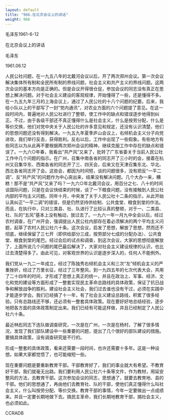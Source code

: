 ```yaml
---
layout: default
title: "966.在北京会议上的讲话"
weight: 966
---
```


毛泽东1961-6-12

在北京会议上的讲话

毛泽东

1961.06.12

人民公社问题，在一九五八年的北戴河会议以后，开了两次郑州会议。第一次会议解决集体所有制和全民所有制的界线问题，社会主义和共产主义的界线问题。这两次会议的基本方向是正确的。但是会议开得很仓促，参加会议的同志没有真正在思想上解决问题。对于社会主义建设的客观规律，开始懂得了一些，还是懂得不多。在一九五九年三月的上海会议上，通过了人民公社的十八个问题的纪要。后来，我给小队以上的干部写了一封“党内通讯”，对农业方面的六个问题提了意见。在这一段时间内，普遍地对人民公社进行了整顿，使工作中的缺点和错误逐步地得到纠正。不过，由于各级干部还不真正懂得什么是社会主义，什么是按劳分配，什么是等价交换，他们对党中央关于人民公社的许多意见和规定，还没有认识清楚，他们的思想问题还没有得到解决。一九五九年夏季庐山会议上，右倾机会主义分子向党进攻，我们举行反击，获得胜利。反右以后，工作中出现了一些假象。有些地方有些同志以为从此再不要根据两次郑州会议的精神，继续克服工作中存在的缺点和错误了。一九六○年春，我看出“共产风”又来了，批转了广东省委关于当前人民公社工作中几个问题的指示。在广州，召集中南各省的同志开了三小时的会，接着在杭州又召集华东、西南各省的同志开了三、四天会，后来又在天津召集东北、华北、西北各省同志开了会。这些会，都因为时间短，谈的问题很多，没有把反“一平二调”、反“共产风”的问题作为中心突出来，结果没有解决问题。几个大办一来，糟糕！那不是“共产风”又来了吗？一九六○年北戴河会议，用百分之七、八十的时间谈国际问题，只是在会议快结束的时候，谈了一下粮食问题，没有接触到人民公社内部的平均主义问题。同年十月，中央发了关于人民公社十二条的指示，从此开始认真纠正“一平二调”的错误，但是仍然坚持供给制、公共食堂、粮食到堂的作法。而且，在执行中，只对三类县、社、队进行了比较认真的整顿，对于一、二类县、社、队的“五风”基本上没有触动，放过去了。一九六一年一月九中全会以后，经过农村调查，在广州开会，强调提出人民公社内部存在着必须解决的两个平均主义问题，起草了农村人民公社六十条。这次会议，启发了思想，解放了思想，然而还不彻底，继续保留了三七开（即供给部分三成，按劳部分七成的分配办法）、公共食堂、粮食到堂的尾巴。经过会后的试点和调查，到这次会议，大家的思想彻底解放了，上面所说几个问题的尾巴最后解决了，大家对社会主义建设规律的认识，也比过去清楚得多了。由此可见，对客观世界的认识是逐步深入的，任何人不能例外。

我们党从一九二一年成立，经过了陈独秀右倾机会主义和三次“左”倾机会主义的严重挫折，经过了万里长征，经过了三年整风，到一九四五年的七次代表大会，共用了二十四年的时间，才形成了思想上真正的统一，并且在政治上、军事、经济、文化和党的建设等方面形成了一整套实现民主革命总路线的具体政策，保证了抗日战争和解放战争的胜利。建设社会主义社会，我们过去谁也没有干过，必须在实践中才能逐步学会。我们已经搞了十一年，有了社会主义建设总路线，积累了很多经验。只有总路线还不够，还必须有一整套具体政策。现在要好好地总结经验，逐步地把各方面的具体政策制定出来。我们已经有可能这样做，并且已经制定了人民公社六十条。

最近林彪同志下连队做调查研究，一次是在广州，一次是在杨村，了解了很多情况，发现了我们部队建设中一些重要的问题，提出了几个很好的部队建设的措施。要搞具体政策，没有调查研究是不行的。

形成一整套的具体政策，看来还需要一段时间，也许还需要十多年。这是一种设想。如果大家都觉悟了，也可能缩短一些。

现在重要问题是要重新教育干部。干部教育好了，我们的事业就大有希望。不教育好干部，我们就毫无出路。我们要利用人民公社六十条等文件，作为教材，用延安整风的方法，去教育干部。这次参加会议的同志，思想通了，就要去教育地、县的干部。他们的思想通了，再由他们去教育社、队的干部，使他们真正懂得什么叫社会主义，什么叫按劳分配、等价交换。教育干部的事情，今年一定要做出一点成绩来。并且一定要长期地做下去。搞民主革命，我们长期地教育干部，搞社会主义，也必须如此。

CCRADB

